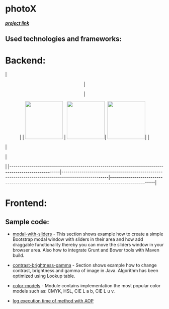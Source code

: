# photoX

##### [project link](https://masterdegreephotos.herokuapp.com/)

## Used technologies and frameworks:

# Backend:

| <p align="center">                                                                                    | <p align="center">                                                                                  | <p align="center">                                                                                 |
|       <img src="http://drive.google.com/uc?export=view&id=0B3jGohC18ZF5NndWeWZ6QUZXRTA" height="120"> |      <img src="http://drive.google.com/uc?export=view&id=0B3jGohC18ZF5WFpac2RNejNIOEU" height="120">|     <img src="http://drive.google.com/uc?export=view&id=0B3jGohC18ZF5Q0F3c1RPb3B5TVU" height="120">|
| </p>                                                                                                  | </p>                                                                                                | </p>                                                                                               |
|-------------------------------------------------------------------------------------------------------|-----------------------------------------------------------------------------------------------------|----------------------------------------------------------------------------------------------------|

# Frontend:

## Sample code:

* [modal-with-sliders](https://github.com/Reyes7/photoX/tree/master/photoX-modal-with-sliders) - This section
shows example how to create a simple Bootstrap modal window with sliders in their area and how add draggable
functionality thereby you can move the sliders window in your browser area. Also how to integrate Grunt and Bower
tools with Maven build.

* [contrast-brightness-gamma](https://github.com/Reyes7/photoX/tree/master/photoX-modal-with-sliders) - Section
shows example how to change contrast, brightness and gamma of image in Java. Algorithm has been optimized using
Lookup table.

* [color-models](https://github.com/Reyes7/photoX/tree/master/photoX-color-models) - Module contains implementation
the most popular color models such as: CMYK, HSL, CIE L a b, CIE L u v.

* [log execution time of method with AOP]()
